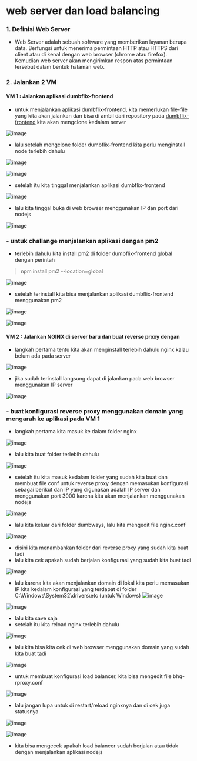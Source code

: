 # web server dan load balancing

### 1. Definisi Web Server
- Web Server adalah sebuah software yang memberikan layanan berupa data. Berfungsi untuk menerima permintaan HTTP atau HTTPS dari client atau di kenal dengan web browser (chrome atau firefox). Kemudian web server akan mengirimkan respon atas permintaan tersebut dalam bentuk halaman web.

### 2. Jalankan 2 VM
#### VM 1 : Jalankan aplikasi dumbflix-frontend
- untuk menjalankan aplikasi dumbflix-frontend, kita memerlukan file-file yang kita akan jalankan dan bisa di ambil dari repository pada [dumbflix-frontend](https://github.com/dumbwaysdev/dumbflix-frontend) kita akan mengclone kedalam server

![image](https://user-images.githubusercontent.com/68781074/213359453-4a88729e-804e-4617-9168-6f1cff461eb0.png)

- lalu setelah mengclone folder dumbflix-frontend kita perlu menginstall node terlebih dahulu

![image](https://user-images.githubusercontent.com/68781074/213359830-513ea094-3874-4d36-ad02-30adaf2b46a5.png)

![image](https://user-images.githubusercontent.com/68781074/213359845-be91505e-61e7-4171-8aaa-28b9ddad2417.png)

- setelah itu kita tinggal menjalankan aplikasi dumbflix-frontend

![image](https://user-images.githubusercontent.com/68781074/213359935-b857c0ee-f4a0-4ee1-955e-6d1bb5194646.png)

- lalu kita tinggal buka di web browser menggunakan IP dan port dari nodejs

![image](https://user-images.githubusercontent.com/68781074/213360048-c29daffa-e422-4582-b838-62f3fc25ff72.png)

### - untuk challange menjalankan aplikasi dengan pm2

- terlebih dahulu kita install pm2 di folder dumbflix-frontend global dengan perintah
> npm install pm2 --location=global 

![image](https://user-images.githubusercontent.com/68781074/213360803-233b725f-6e5e-4b87-b994-1dcabbc1ebb6.png)

- setelah terinstall kita bisa menjalankan aplikasi dumbflix-frontend menggunakan pm2

![image](https://user-images.githubusercontent.com/68781074/213360877-d04fd55a-6f71-4963-87c4-869af0c65a2b.png)

![image](https://user-images.githubusercontent.com/68781074/213360920-d1ceade1-babf-44d3-afb8-58292f1e07af.png)

#### VM 2 : Jalankan NGINX di server baru dan buat reverse proxy dengan 

- langkah pertama tentu kita akan menginstall terlebih dahulu nginx kalau belum ada pada server

![image](https://user-images.githubusercontent.com/68781074/213361120-088b2474-af8a-4993-af40-0ffdf8fd21d1.png)

- jika sudah terinstall langsung dapat di jalankan pada web browser menggunakan IP server

![image](https://user-images.githubusercontent.com/68781074/213361171-f0f61d9b-044c-4193-b647-a29dd5080c62.png)

### - buat konfigurasi reverse proxy menggunakan domain yang mengarah ke aplikasi pada VM 1
- langkah pertama kita masuk ke dalam folder nginx

![image](https://user-images.githubusercontent.com/68781074/213365887-1eaa0a34-bc48-42d6-beeb-13fcd9063a9d.png)

- lalu kita buat folder terlebih dahulu

![image](https://user-images.githubusercontent.com/68781074/213365996-a68686dd-0d00-45a7-a1c7-ac0e2e4ce7f0.png)

- setelah itu kita masuk kedalam folder yang sudah kita buat dan membuat file conf untuk reverse proxy dengan memasukan konfigurasi sebagai berikut dan IP yang digunakan adalah IP server dan menggunakan port 3000 karena kita akan menjalankan menggunakan nodejs

![image](https://user-images.githubusercontent.com/68781074/213366227-95ec91bf-0845-4a77-badd-35f26176a15e.png)

- lalu kita keluar dari folder dumbways, lalu kita mengedit file nginx.conf

![image](https://user-images.githubusercontent.com/68781074/213362670-ba333353-f8bc-450b-bc5b-0a12bf7ffb00.png)

- disini kita menambahkan folder dari reverse proxy yang sudah kita buat tadi
- lalu kita cek apakah sudah berjalan konfigurasi yang sudah kita buat tadi

![image](https://user-images.githubusercontent.com/68781074/213366351-7e595e29-9ac0-4a40-8eb0-ced697fe56e2.png)

- lalu karena kita akan menjalankan domain di lokal kita perlu memasukan IP kita kedalam konfigurasi yang terdapat di folder C:\Windows\System32\drivers\etc (untuk Windows)
![image](https://user-images.githubusercontent.com/68781074/213364110-dfdd03db-1498-493c-8c26-7f2a9de226cd.png)

![image](https://user-images.githubusercontent.com/68781074/213365288-266b2281-fc80-4ef1-8dcc-1f44f581815b.png)

- lalu kita save saja
- setelah itu kita reload nginx terlebih dahulu

![image](https://user-images.githubusercontent.com/68781074/213366440-eb762082-fd48-46be-b4e0-4c2fa88ba780.png)
 
- lalu kita bisa kita cek di web browser menggunakan domain yang sudah kita buat tadi

![image](https://user-images.githubusercontent.com/68781074/213366636-88ee1c17-963a-4134-b813-dd1708f4d456.png)

- untuk membuat konfigurasi load balancer, kita bisa mengedit file bhq-rproxy.conf

![image](https://user-images.githubusercontent.com/68781074/213368622-f4270ca1-958b-4548-b5ba-a3ee2ebc599a.png)

- lalu jangan lupa untuk di restart/reload nginxnya dan di cek juga statusnya

![image](https://user-images.githubusercontent.com/68781074/213369049-2e46eef9-e3be-4a3c-9ef9-2d570b5ec3d0.png)

![image](https://user-images.githubusercontent.com/68781074/213369096-3b803816-23e4-4812-8c93-08d428720065.png)

- kita bisa mengecek apakah load balancer sudah berjalan atau tidak dengan menjalankan aplikasi nodejs



